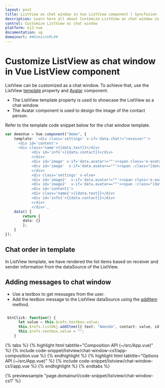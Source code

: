 ```yaml
---
layout: post
title: ListView as chat window in Vue ListView component | Syncfusion
description: Learn here all about Customize ListView as chat window in Syncfusion Vue ListView component of Syncfusion Essential JS 2 and more.
control: Customize ListView as chat window 
platform: ej2-vue
documentation: ug
domainurl: ##DomainURL##
---
```


# Customize ListView as chat window in Vue ListView component

ListView can be customized as a chat window. To achieve that, use the ListView [template](https://ej2.syncfusion.com/vue/documentation/api/list-view/#template) property and [Avatar](https://ej2.syncfusion.com/vue/documentation/avatar/getting-started) component.

* The ListView template property is used to showcase the ListView as a chat window.
* The Avatar component is used to design the image of the contact person.

Refer to the template code snippet below for the chat window template.

```ts
var demoVue = Vue.component("demo", {
    template: `<div class='settings' v-if='data.chat!="receiver"'>
      <div id='content'>
      <div class='name'>{{data.text}}</div>
            <div id='info'>{{data.contact}}</div>
            </div>
            <div id='image' v-if='data.avatar!=""'><span class='e-avatar img1 e-avatar-circle'>{{data.avatar}}</span></div>
            <div id='image'  v-if='data.avatar==""'><span :class="[data.pic + ' img1 e-avatar e-avatar-circle']"> </span></div>
            </div>
            <div class='settings' v-else>
            <div id='image2'  v-if='data.avatar!=""'><span class='e-avatar img2 e-avatar-circle'>{{data.avatar}}</span></div>
            <div id='image2'  v-if='data.avatar==""'><span :class="[data.pic +' img2 e-avatar e-avatar-circle']"> </span></div>
            <div id='content1'>
            <div class='name1'>{{data.text}}</div>
            <div id='info1'>{{data.contact}}</div>
            </div>
            </div>`,
    data() {
        return {
        data: {}
        };
    }
});
```

## Chat order in template

In ListView template, we have rendered the list items based on receiver and sender information from the dataSource of the ListView.

## Adding messages to chat window

* Use a textbox to get messages from the user.
* Add the textbox message to the ListView dataSource using the [addItem](https://ej2.syncfusion.com/vue/documentation/api/list-view/#additem) method.

```ts

 btnClick: function() {
      let value = this.$refs.textbox.value;
      this.$refs.listObj.addItem([{ text: "Amenda", contact: value, id: "2", avatar: "A", pic: "", chat: "receiver" }]);
      this.$refs.textbox.value = "";
    }

```

{% tabs %}
{% highlight html tabtitle="Composition API (~/src/App.vue)" %}
{% include code-snippet/listview/chat-window-cs1/app-composition.vue %}
{% endhighlight %}
{% highlight html tabtitle="Options API (~/src/App.vue)" %}
{% include code-snippet/listview/chat-window-cs1/app.vue %}
{% endhighlight %}
{% endtabs %}
        
{% previewsample "page.domainurl/code-snippet/listview/chat-window-cs1" %}